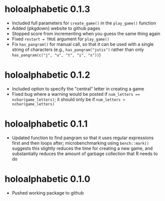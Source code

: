 # holoalphabetic 0.1.3

* Included full parameters for `create_game()` in the `play_game()` function
* Added {pkgdown} website to github pages
* Stopped score from incrementing when you guess the same thing again
* Fixed `restart = TRUE` argument for `play_game()`
* Fix `has_pangram()` for manual call, so that it can be used with a single string of characters (e.g., `has_pangram("jutis")` rather than only `has_pangram(c("j", "u", "t", "i", "s"))`)

# holoalphabetic 0.1.2

* Included option to specify the "central" letter in creating a game
* Fixed bug where a warning would be posted if `num_letters == nchar(game_letters)`; it should only be if `num_letters > nchar(game_letters)`

# holoalphabetic 0.1.1

* Updated function to find pangram so that it uses regular expressions first and then loops after; microbenchmarking using `bench::mark()` suggests this slightly reduces the time for creating a new game, and substantially reduces the amount of garbage collection that R needs to do

# holoalphabetic 0.1.0

* Pushed working package to github
